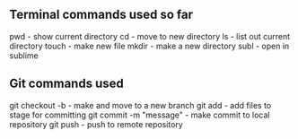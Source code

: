 ## Terminal commands used so far

pwd - show current directory
cd - move to new directory
ls - list out current directory
touch - make new file
mkdir - make a new directory
subl - open in sublime

## Git commands used

git checkout -b  - make and move to  a new branch
git add  - add files to stage for committing
git commit -m "message" - make commit to local repository
git push - push to remote repository


